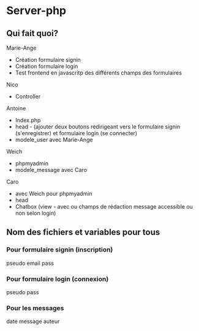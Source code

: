 # Server-php

## Qui fait quoi?

Marie-Ange

* Création formulaire signin
* Création formulaire login
* Test frontend en javascritp des différents champs des formulaires

Nico

* Controller

Antoine

* Index.php
* head - (ajouter deux boutons redirigeant vers le formulaire signin (s'enregistrer) et formulaire login (se connecter)
* modele_user avec Marie-Ange

Weich

* phpmyadmin
* modele_message avec Caro

Caro

* avec Weich pour phpmyadmin
* head
* Chatbox (view - avec ou champs de rédaction message accessible ou non selon login)



## Nom des fichiers et variables pour tous


### Pour formulaire signin (inscription)

pseudo
email 
pass

### Pour formulaire login (connexion)

pseudo
pass


### Pour les messages

date
message
auteur



